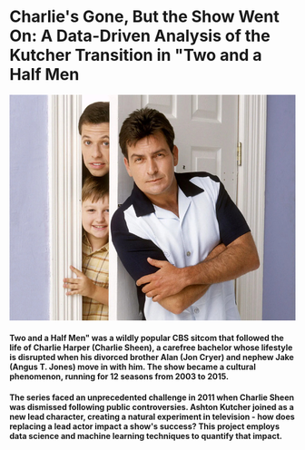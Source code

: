 # Charlie's Gone, But the Show Went On: A Data-Driven Analysis of the Kutcher Transition in "Two and a Half Men

![photo](/assets/img/Two-and-a-Half-Men.jpg)

#### Two and a Half Men" was a wildly popular CBS sitcom that followed the life of Charlie Harper (Charlie Sheen), a carefree bachelor whose lifestyle is disrupted when his divorced brother Alan (Jon Cryer) and nephew Jake (Angus T. Jones) move in with him. The show became a cultural phenomenon, running for 12 seasons from 2003 to 2015.

#### The series faced an unprecedented challenge in 2011 when Charlie Sheen was dismissed following public controversies. Ashton Kutcher joined as a new lead character, creating a natural experiment in television - how does replacing a lead actor impact a show's success? This project employs data science and machine learning techniques to quantify that impact.
